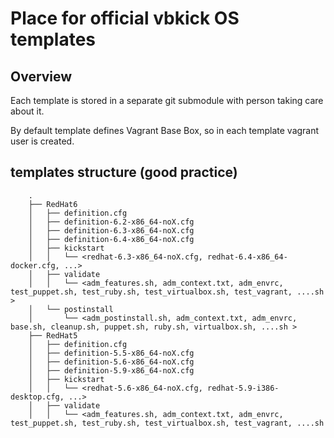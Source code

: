 # Place for official vbkick OS templates

## Overview

Each template is stored in a separate git submodule with person taking care about it.

By default template defines Vagrant Base Box, so in each template vagrant user is created.

## templates structure (good practice)

```
    .
    ├── RedHat6
    │   ├── definition.cfg
    │   ├── definition-6.2-x86_64-noX.cfg
    │   ├── definition-6.3-x86_64-noX.cfg
    │   ├── definition-6.4-x86_64-noX.cfg
    │   ├── kickstart
    │   │   └── <redhat-6.3-x86_64-noX.cfg, redhat-6.4-x86_64-docker.cfg, ...>
    │   ├── validate
    │   │   └── <adm_features.sh, adm_context.txt, adm_envrc, test_puppet.sh, test_ruby.sh, test_virtualbox.sh, test_vagrant, ....sh >
    │   └── postinstall
    │       └── <adm_postinstall.sh, adm_context.txt, adm_envrc, base.sh, cleanup.sh, puppet.sh, ruby.sh, virtualbox.sh, ....sh >
    ├── RedHat5
    │   ├── definition.cfg
    │   ├── definition-5.5-x86_64-noX.cfg
    │   ├── definition-5.6-x86_64-noX.cfg
    │   ├── definition-5.9-x86_64-noX.cfg
    │   ├── kickstart
    │   │   └── <redhat-5.6-x86_64-noX.cfg, redhat-5.9-i386-desktop.cfg, ...>
    │   ├── validate
    │   │   └── <adm_features.sh, adm_context.txt, adm_envrc, test_puppet.sh, test_ruby.sh, test_virtualbox.sh, test_vagrant, ....sh >
    │   └── postinstall
    │       └── <adm_postinstall.sh, adm_context.txt, adm_envrc, base.sh, cleanup.sh, puppet.sh, ruby.sh, virtualbox.sh, ....sh >
    └── Debian7
        ├── definition.cfg
        ├── definition-7.1-i386-KDE.cfg
        ├── definition-7.1-x86_64-noX.cfg
        ├── kickstart
        │   └── <Debian-7.1-x86_64-noX.cfg, Debian-7.1-i386-desktop.cfg, ...>
        ├── validate
        │   └── <adm_features.sh, adm_context.txt, adm_envrc, test_puppet.sh, test_ruby.sh, test_virtualbox.sh, test_vagrant, ....sh >
        └── postinstall
            └── <adm_postinstall.sh, adm_context.txt, adm_envrc, base.sh, cleanup.sh, puppet.sh, ruby.sh, virtualbox.sh, ....sh >
```

```
    drwxr-xr-x  .
    drwxr-xr-x. ..
    lrwxrwxrwx  definition.cfg -> definition-6.4-x86_64-noX.cfg
    -rw-r--r--  definition-6.3-i386-noX.cfg
    -rw-r--r--  definition-6.3-x86_64-noX.cfg
    -rw-r--r--  definition-6.4-i386-noX.cfg
    -rw-r--r--  definition-6.4-x86_64-noX.cfg
    drwxr-xr-x  iso
    drwxr-xr-x  keys
    drwxr-xr-x  kickstart
    drwxr-xr-x  postinstall
    drwxr-xr-x  validate
    -rw-r--r--  LICENSE
    -rw-r--r--  README.md
```

howto update symlink:
```
    ln -fs definition-6.4-i386.cfg definition.cfg
```

Description:
 - postinstall dir contain all scripts run during postinstall process
 - validate dir contain all scripts run during validate process
 - kickstart dir contain all files used during bootstrap process
 - each file in kickstart (e.g. ks.cfg/preseed.cfg) has descriptive names (`<OS_NAME>-<VERSION>-<ARCH>-<SPEC_DESC>.cfg`) e.g.: redhat-6.3-x86_64-noX.cfg, redhat-6.4-x86_64-docker.cfg, debian-7.0-x86_64-desktop.cfg
 - **definition.cfg is symlink** to default vbkick definition
 - each definition has descriptive name e.g. definition-6.3-x86_64-noX.cfg, definition-6.4-x86_64-noX.cfg, definition-6.5-x86_64-beta.cfg
 - each template take care about "big" OS release, e.g. RedHat6, Redhat5, Debian7, Debian6
 - OS ISOs and SSH keys are not included
 - README.md and LICENSE files are required
 - Note (good practice): If you create Vagrant base box then use vagrant user and vagrant ssh keys, not create thousands other accounts (like vbkick, veewee...)

## vbkick templates hall of fame

 - CentOS6
 - Debian6 "Squeeze" (End of life - May 2014)
 - Debian7 "Wheezy"
 - Fedora18 (End of life - Early 2014)
 - Fedora19
 - Mer
 - NemoMobile
 - PlasmaActive
 - ScientificLinux6
 - SmartOS
 - Ubuntu12.04 LTS "Precise Pangolin"
 - CoreOS (todo ?)
 - FreeBSD/PC-BSD/OpenBSD (todo ?)
 - OmniOS (todo ?)
 - OpenIndiana (todo ?)
